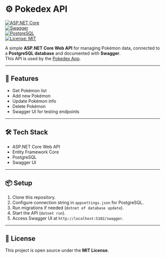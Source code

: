 # ⚙️ Pokedex API  

[![ASP.NET Core](https://img.shields.io/badge/ASP.NET%20Core-API-512BD4?logo=dotnet&logoColor=white)](https://dotnet.microsoft.com/apps/aspnet)  
[![Swagger](https://img.shields.io/badge/Swagger-Docs-brightgreen?logo=swagger&logoColor=white)](https://swagger.io/)  
[![PostgreSQL](https://img.shields.io/badge/PostgreSQL-DB-4169E1?logo=postgresql&logoColor=white)](https://www.postgresql.org/)  
[![License: MIT](https://img.shields.io/badge/License-MIT-green.svg)](https://opensource.org/licenses/MIT)  

A simple **ASP.NET Core Web API** for managing Pokémon data, connected to a **PostgreSQL database** and documented with **Swagger**.  
This API is used by the [Pokedex App](https://github.com/tu-usuario/tu-repo-app).  

---

## 🚀 Features
- Get Pokémon list  
- Add new Pokémon  
- Update Pokémon info  
- Delete Pokémon  
- Swagger UI for testing endpoints  

---

## 🛠️ Tech Stack
- ASP.NET Core Web API  
- Entity Framework Core  
- PostgreSQL  
- Swagger UI  

---

## 📦 Setup
1. Clone this repository.  
2. Configure connection string in `appsettings.json` for PostgreSQL.  
3. Run migrations if needed (`dotnet ef database update`).  
4. Start the API (`dotnet run`).  
5. Access Swagger UI at `http://localhost:5102/swagger`.  

---

## 📜 License
This project is open source under the **MIT License**.  
